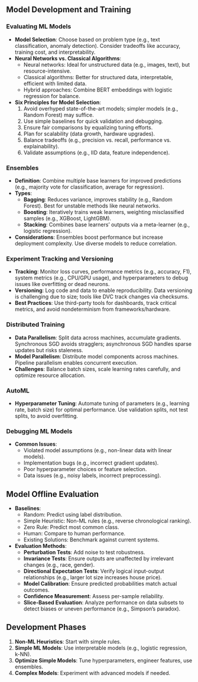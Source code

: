 
## Model Development and Training

### Evaluating ML Models
- **Model Selection**: Choose based on problem type (e.g., text classification, anomaly detection). Consider tradeoffs like accuracy, training cost, and interpretability.
- **Neural Networks vs. Classical Algorithms**:
  - Neural networks: Ideal for unstructured data (e.g., images, text), but resource-intensive.
  - Classical algorithms: Better for structured data, interpretable, efficient with limited data.
  - Hybrid approaches: Combine BERT embeddings with logistic regression for balance.
- **Six Principles for Model Selection**:
  1. Avoid overhyped state-of-the-art models; simpler models (e.g., Random Forest) may suffice.
  2. Use simple baselines for quick validation and debugging.
  3. Ensure fair comparisons by equalizing tuning efforts.
  4. Plan for scalability (data growth, hardware upgrades).
  5. Balance tradeoffs (e.g., precision vs. recall, performance vs. explainability).
  6. Validate assumptions (e.g., IID data, feature independence).

### Ensembles
- **Definition**: Combine multiple base learners for improved predictions (e.g., majority vote for classification, average for regression).
- **Types**:
  - **Bagging**: Reduces variance, improves stability (e.g., Random Forest). Best for unstable methods like neural networks.
  - **Boosting**: Iteratively trains weak learners, weighting misclassified samples (e.g., XGBoost, LightGBM).
  - **Stacking**: Combines base learners’ outputs via a meta-learner (e.g., logistic regression).
- **Considerations**: Ensembles boost performance but increase deployment complexity. Use diverse models to reduce correlation.

### Experiment Tracking and Versioning
- **Tracking**: Monitor loss curves, performance metrics (e.g., accuracy, F1), system metrics (e.g., CPU/GPU usage), and hyperparameters to debug issues like overfitting or dead neurons.
- **Versioning**: Log code and data to enable reproducibility. Data versioning is challenging due to size; tools like DVC track changes via checksums.
- **Best Practices**: Use third-party tools for dashboards, track critical metrics, and avoid nondeterminism from frameworks/hardware.

### Distributed Training
- **Data Parallelism**: Split data across machines, accumulate gradients. Synchronous SGD avoids stragglers; asynchronous SGD handles sparse updates but risks staleness.
- **Model Parallelism**: Distribute model components across machines. Pipeline parallelism enables concurrent execution.
- **Challenges**: Balance batch sizes, scale learning rates carefully, and optimize resource allocation.

### AutoML
- **Hyperparameter Tuning**: Automate tuning of parameters (e.g., learning rate, batch size) for optimal performance. Use validation splits, not test splits, to avoid overfitting.

### Debugging ML Models
- **Common Issues**:
  - Violated model assumptions (e.g., non-linear data with linear models).
  - Implementation bugs (e.g., incorrect gradient updates).
  - Poor hyperparameter choices or feature selection.
  - Data issues (e.g., noisy labels, incorrect preprocessing).

## Model Offline Evaluation
- **Baselines**:
  - Random: Predict using label distribution.
  - Simple Heuristic: Non-ML rules (e.g., reverse chronological ranking).
  - Zero Rule: Predict most common class.
  - Human: Compare to human performance.
  - Existing Solutions: Benchmark against current systems.
- **Evaluation Methods**:
  - **Perturbation Tests**: Add noise to test robustness.
  - **Invariance Tests**: Ensure outputs are unaffected by irrelevant changes (e.g., race, gender).
  - **Directional Expectation Tests**: Verify logical input-output relationships (e.g., larger lot size increases house price).
  - **Model Calibration**: Ensure predicted probabilities match actual outcomes.
  - **Confidence Measurement**: Assess per-sample reliability.
  - **Slice-Based Evaluation**: Analyze performance on data subsets to detect biases or uneven performance (e.g., Simpson’s paradox).

## Development Phases
1. **Non-ML Heuristics**: Start with simple rules.
2. **Simple ML Models**: Use interpretable models (e.g., logistic regression, k-NN).
3. **Optimize Simple Models**: Tune hyperparameters, engineer features, use ensembles.
4. **Complex Models**: Experiment with advanced models if needed.

